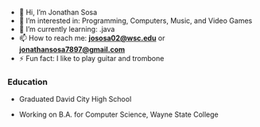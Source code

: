 - 👋 Hi, I’m Jonathan Sosa
- 👀 I’m interested in: Programming, Computers, Music, and Video Games
- 🌱 I’m currently learning: .java
- 📫 How to reach me: **jososa02@wsc.edu** or **jonathansosa7897@gmail.com**
- ⚡ Fun fact: I like to play guitar and trombone
### Education

- Graduated David City High School

- Working on B.A. for Computer Science, Wayne State College
<!---
jososa02/jososa02 is a ✨ special ✨ repository because its `README.md` (this file) appears on your GitHub profile.
You can click the Preview link to take a look at your changes.
--->
